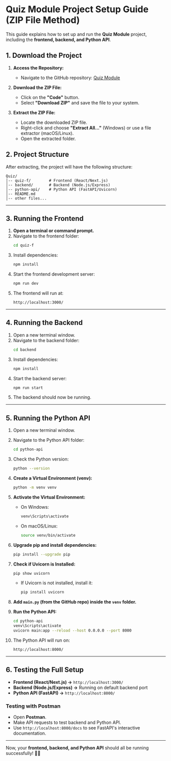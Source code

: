 
# Quiz Module Project Setup Guide (ZIP File Method)

This guide explains how to set up and run the **Quiz Module** project, including the **frontend, backend, and Python API**.

## 1. Download the Project

1. **Access the Repository:**  
   - Navigate to the GitHub repository: [Quiz Module](https://github.com/SwethaaB-CY/Quiz)

2. **Download the ZIP File:**  
   - Click on the **"Code"** button.  
   - Select **"Download ZIP"** and save the file to your system.

3. **Extract the ZIP File:**  
   - Locate the downloaded ZIP file.  
   - Right-click and choose **"Extract All..."** (Windows) or use a file extractor (macOS/Linux).  
   - Open the extracted folder.

## 2. Project Structure

After extracting, the project will have the following structure:

```
Quiz/
│-- quiz-f/        # Frontend (React/Next.js)
│-- backend/       # Backend (Node.js/Express)
│-- python-api/    # Python API (FastAPI/Uvicorn)
│-- README.md
│-- other files...
```

---

## 3. Running the Frontend

1. **Open a terminal or command prompt.**  
2. Navigate to the frontend folder:  
   ```bash
   cd quiz-f
   ```
3. Install dependencies:  
   ```bash
   npm install
   ```
4. Start the frontend development server:  
   ```bash
   npm run dev
   ```
5. The frontend will run at:  
   ```
   http://localhost:3000/
   ```

---

## 4. Running the Backend

1. Open a new terminal window.  
2. Navigate to the backend folder:  
   ```bash
   cd backend
   ```
3. Install dependencies:  
   ```bash
   npm install
   ```
4. Start the backend server:  
   ```bash
   npm run start
   ```
5. The backend should now be running.

---

## 5. Running the Python API

1. Open a new terminal window.  
2. Navigate to the Python API folder:  
   ```bash
   cd python-api
   ```
3. Check the Python version:  
   ```bash
   python --version
   ```
4. **Create a Virtual Environment (venv):**  
   ```bash
   python -m venv venv
   ```
5. **Activate the Virtual Environment:**  
   - On Windows:  
     ```bash
     venv\Scripts\activate
     ```
   - On macOS/Linux:  
     ```bash
     source venv/bin/activate
     ```

6. **Upgrade pip and install dependencies:**  
   ```bash
   pip install --upgrade pip
   ```

7. **Check if Uvicorn is Installed:**  
   ```bash
   pip show uvicorn
   ```
   - If Uvicorn is not installed, install it:  
     ```bash
     pip install uvicorn
     ```

8. **Add `main.py` (from the GitHub repo) inside the `venv` folder.**  

9. **Run the Python API:**  
   ```bash
   cd python-api
   venv\Scripts\activate
   uvicorn main:app --reload --host 0.0.0.0 --port 8000
   ```

10. The Python API will run on:  
    ```
    http://localhost:8000/
    ```

---

## 6. Testing the Full Setup

- **Frontend (React/Next.js) →** `http://localhost:3000/`  
- **Backend (Node.js/Express) →** Running on default backend port  
- **Python API (FastAPI) →** `http://localhost:8000/`  

### **Testing with Postman**  
- Open **Postman**.  
- Make API requests to test backend and Python API.  
- Use `http://localhost:8000/docs` to see FastAPI's interactive documentation.  

---

Now, your **frontend, backend, and Python API** should all be running successfully! 🚀🎉

